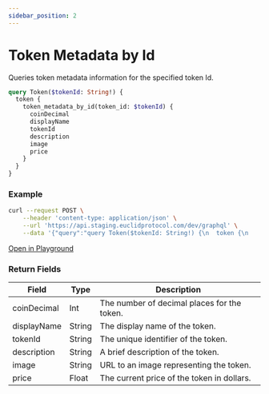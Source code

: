 ```yaml
---
sidebar_position: 2
---
```

# Token Metadata by Id

Queries token metadata information for the specified token Id.

```graphql
query Token($tokenId: String!) {
  token {
    token_metadata_by_id(token_id: $tokenId) {
      coinDecimal
      displayName
      tokenId
      description
      image
      price
    }
  }
}
```

### Example

```bash
curl --request POST \
    --header 'content-type: application/json' \
    --url 'https://api.staging.euclidprotocol.com/dev/graphql' \
    --data '{"query":"query Token($tokenId: String!) {\n  token {\n    token_metadata_by_id(token_id: $tokenId) {\n      coinDecimal\n      displayName\n      tokenId\n      description\n      image\n      price\n    }\n  }\n}","variables":{"tokenId":"usdt"}}'
```
[Open in Playground](https://api.staging.euclidprotocol.com/dev/?explorerURLState=N4IgJg9gxgrgtgUwHYBcQC4QEcYIE4CeABACoQDWyAFACQoXICSY6RAyingJZIDmAhAEoiwADpIiRepQliJkqQyQB9RCgCGYdRuUAjAsq5gq05IZZE6S5sLkKFUCDwAiCKFzjqANuPuSwXADOAA5e6gQAcuqIvn6mSMyx9mAIgVDcwShcEEhJCh7qvAh5ksHcUMXykgC%2BsbVI1SAANCAAburc6rpeqRggdkSiIPGJGIMgMIFgKEPijdVAA)

### Return Fields

| Field         | Type   | Description                                     |
|---------------|--------|-------------------------------------------------|
| coinDecimal   | Int    | The number of decimal places for the token.     |
| displayName   | String | The display name of the token.                  |
| tokenId       | String | The unique identifier of the token.             |
| description   | String | A brief description of the token.               |
| image         | String | URL to an image representing the token.         |
| price         | Float  | The current price of the token in dollars.                |